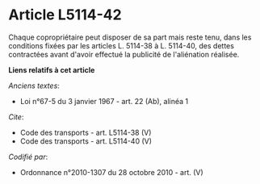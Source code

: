 # Article L5114-42

Chaque copropriétaire peut disposer de sa part mais reste tenu, dans les conditions fixées par les articles L. 5114-38 à L.
5114-40, des dettes contractées avant d'avoir effectué la publicité de l'aliénation réalisée.

**Liens relatifs à cet article**

_Anciens textes_:

  - Loi n°67-5 du 3 janvier 1967 - art. 22 (Ab), alinéa 1

_Cite_:

  - Code des transports - art. L5114-38 (V)
  - Code des transports - art. L5114-40 (V)

_Codifié par_:

  - Ordonnance n°2010-1307 du 28 octobre 2010 - art. (V)
